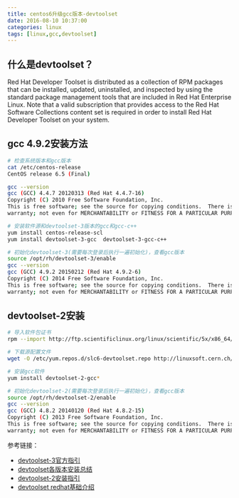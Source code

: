 ```yaml
---
title: centos6升级gcc版本-devtoolset
date: 2016-08-10 10:37:00
categories: linux
tags: [linux,gcc,devtoolset]
---
```

## 什么是devtoolset？
Red Hat Developer Toolset is distributed as a collection of RPM packages that can be installed, updated, uninstalled, and inspected by using the standard package management tools that are included in Red Hat Enterprise Linux. Note that a valid subscription that provides access to the Red Hat Software Collections content set is required in order to install Red Hat Developer Toolset on your system.

<!--more-->

## gcc 4.9.2安装方法
``` bash
# 检查系统版本和gcc版本
cat /etc/centos-release
CentOS release 6.5 (Final)

gcc --version
gcc (GCC) 4.4.7 20120313 (Red Hat 4.4.7-16)
Copyright (C) 2010 Free Software Foundation, Inc.
This is free software; see the source for copying conditions.  There is NO
warranty; not even for MERCHANTABILITY or FITNESS FOR A PARTICULAR PURPOSE.

# 安装软件源和devtoolset-3版本的gcc和gcc-c++
yum install centos-release-scl
yum install devtoolset-3-gcc  devtoolset-3-gcc-c++

# 初始化devtoolset-3(需要每次登录后执行一遍初始化)，查看gcc版本
source /opt/rh/devtoolset-3/enable
gcc --version
gcc (GCC) 4.9.2 20150212 (Red Hat 4.9.2-6)
Copyright (C) 2014 Free Software Foundation, Inc.
This is free software; see the source for copying conditions.  There is NO
warranty; not even for MERCHANTABILITY or FITNESS FOR A PARTICULAR PURPOSE.
```

## devtoolset-2安装
``` bash
# 导入软件包证书
rpm --import http://ftp.scientificlinux.org/linux/scientific/5x/x86_64/RPM-GPG-KEYs/RPM-GPG-KEY-cern

# 下载源配置文件
wget -O /etc/yum.repos.d/slc6-devtoolset.repo http://linuxsoft.cern.ch/cern/devtoolset/slc6-devtoolset.repo

# 安装gcc软件
yum install devtoolset-2-gcc*

# 初始化devtoolset-2(需要每次登录后执行一遍初始化)，查看gcc版本
source /opt/rh/devtoolset-2/enable
gcc --version
gcc (GCC) 4.8.2 20140120 (Red Hat 4.8.2-15)
Copyright (C) 2013 Free Software Foundation, Inc.
This is free software; see the source for copying conditions.  There is NO
warranty; not even for MERCHANTABILITY or FITNESS FOR A PARTICULAR PURPOSE.
```

参考链接：
- [devtoolset-3官方指引](https://www.softwarecollections.org/en/scls/rhscl/devtoolset-3/)
- [devtoolset各版本安装总结](http://www.ie-lab.cn/page289?article_id=536)
- [devtoolset-2安装指引](https://gist.github.com/stephenturner/e3bc5cfacc2dc67eca8b)
- [devtoolset redhat基础介绍](https://access.redhat.com/documentation/en-US/Red_Hat_Developer_Toolset/3/html/User_Guide/sect-Red_Hat_Developer_Toolset-Install.html)